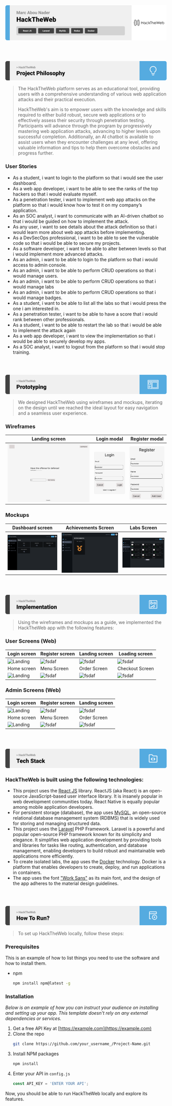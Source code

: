 <img src="./readme/title1.svg"/>

<br><br>

<!-- project philosophy -->
<img src="./readme/title2.svg"/>

> The HackTheWeb platform serves as an educational tool, providing users with a comprehensive understanding of various web application attacks and their practical execution.
>
> HackTheWeb's aim is to empower users with the knowledge and skills required to either build robust, secure web applications or to effectively assess their security through penetration testing. Participants will advance through the program by progressively mastering web application attacks, advancing to higher levels upon successful completion. Additionally, an AI chatbot is available to assist users when they encounter challenges at any level, offering valuable information and tips to help them overcome obstacles and progress further.

### User Stories
- As a student, i want to login to the platform so that i would see the user dashboard.
- As a web app developer, i want to be able to see the ranks of the top hackers so that i would evaluate myself.
- As a penetration tester, i want to implement web app attacks on the platform so that i would know how to test it on my company’s application.
- As an SOC analyst, i want to communicate with an AI-driven chatbot so that i would be guided on how to implement the attack.
- As any user, i want to see details about the attack definition so that i would learn more about web app attacks before implementing.
- As a DevSecOps professional, i want to be able to see the vulnerable code so that i would be able to secure my projects.
- As a software developer, i want to be able to alter between levels so that i would implement more advanced attacks. 
- As an admin, i want to be able to login to the platform so that i would access to admin console.
- As an admin, i want to be able to perform CRUD operations so that i would manage users.
- As an admin, i want to be able to perform CRUD operations so that i would manage labs
- As an admin, i want to be able to perform CRUD operations so that i would manage badges.
- As a student, i want to be able to list all the labs so that i would press the one i am interested in.
- As a penetration tester, i want to be able to have a score that i would rank between other professionals.
- As a student, i want to be able to restart the lab so that i would be able to implement the attack again
- As a web app developer, i want to view the implementation so that i would be able to securely develop my apps.
- As a SOC analyst, i want to logout from the platform so that i would stop training.

<br><br>

<!-- Prototyping -->
<img src="./readme/title3.svg"/>

> We designed HackTheWeb using wireframes and mockups, iterating on the design until we reached the ideal layout for easy navigation and a seamless user experience.

### Wireframes
| Landing screen | Login modal | Register modal |
| ---| ---| ---|
| ![Landing](./readme/Wireframes/Index.png) | ![Login](./readme/Wireframes/login.png) | ![Register](./readme/Wireframes/Register.png) |

### Mockups
| Dashboard screen  | Achievements Screen | Labs Screen |
| ---| ---| ---|
| ![Dashboard](./readme/Mockups/Home.png) | ![Achievements](./readme/Mockups/Achievements.png) | ![Labs](./readme/Mockups/Labs.png) |

<br><br>

<!-- Implementation -->
<img src="./readme/title4.svg"/>

> Using the wireframes and mockups as a guide, we implemented the HackTheWeb app with the following features:

### User Screens (Web)
| Login screen  | Register screen | Landing screen | Loading screen |
| ---| ---| ---| ---|
| ![Landing](https://placehold.co/900x1600) | ![fsdaf](https://placehold.co/900x1600) | ![fsdaf](https://placehold.co/900x1600) | ![fsdaf](https://placehold.co/900x1600) |
| Home screen  | Menu Screen | Order Screen | Checkout Screen |
| ![Landing](https://placehold.co/900x1600) | ![fsdaf](https://placehold.co/900x1600) | ![fsdaf](https://placehold.co/900x1600) | ![fsdaf](https://placehold.co/900x1600) |

### Admin Screens (Web)
| Login screen  | Register screen |  Landing screen |
| ---| ---| ---|
| ![Landing](./readme/demo/1440x1024.png) | ![fsdaf](./readme/demo/1440x1024.png) | ![fsdaf](./readme/demo/1440x1024.png) |
| Home screen  | Menu Screen | Order Screen |
| ![Landing](./readme/demo/1440x1024.png) | ![fsdaf](./readme/demo/1440x1024.png) | ![fsdaf](./readme/demo/1440x1024.png) |

<br><br>

<!-- Tech stack -->
<img src="./readme/title5.svg"/>

###  HackTheWeb is built using the following technologies:

- This project uses the [React JS](https://legacy.reactjs.org/) library. ReactJS (aka React) is an open-source JavaScript-based user interface library. It is insanely popular in web development communities today. React Native is equally popular among mobile application developers.
- For persistent storage (database), the app uses [MySQL](https://www.mysql.com/), an open-source relational database management system (RDBMS) that is widely used for storing and managing structured data.
- This project uses the [Laravel](https://laravel.com/) PHP Framework. Laravel is a powerful and popular open-source PHP framework known for its simplicity and elegance. It simplifies web application development by providing tools and libraries for tasks like routing, authentication, and database management, enabling developers to build robust and maintainable web applications more efficiently.
- To create isolated labs, the app uses the [Docker](https://www.docker.com/) technology. Docker is a platform that enables developers to create, deploy, and run applications in containers.
- The app uses the font ["Work Sans"](https://fonts.google.com/specimen/Roboto+Mono) as its main font, and the design of the app adheres to the material design guidelines.

<br><br>

<!-- How to run -->
<img src="./readme/title6.svg"/>

> To set up HackTheWeb locally, follow these steps:

### Prerequisites

This is an example of how to list things you need to use the software and how to install them.
* npm
  ```sh
  npm install npm@latest -g
  ```

### Installation

_Below is an example of how you can instruct your audience on installing and setting up your app. This template doesn't rely on any external dependencies or services._

1. Get a free API Key at [https://example.com](https://example.com)
2. Clone the repo
   ```sh
   git clone https://github.com/your_username_/Project-Name.git
   ```
3. Install NPM packages
   ```sh
   npm install
   ```
4. Enter your API in `config.js`
   ```js
   const API_KEY = 'ENTER YOUR API';
   ```

Now, you should be able to run HackTheWeb locally and explore its features.